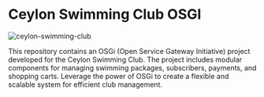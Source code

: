 # Ceylon Swimming Club OSGI

![ceylon-swimming-club](https://github.com/Navindu-Praveen/ceylon-swimming-club-osgi/assets/89752602/1505e8a2-3a09-434b-9b74-e2e1dce1ee97)


This repository contains an OSGi (Open Service Gateway Initiative) project developed for the Ceylon Swimming Club. The project includes modular components for managing swimming packages, subscribers, payments, and shopping carts. Leverage the power of OSGi to create a flexible and scalable system for efficient club management.
